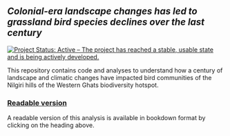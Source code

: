 ## *Colonial-era landscape changes has led to grassland bird species declines over the last century*  

<!-- badges: start -->

[![Project Status: Active – The project has reached a stable, usable state and is being actively developed.](https://www.repostatus.org/badges/latest/active.svg)](https://www.repostatus.org/#active) <!-- badges: end -->  

This repository contains code and analyses to understand how a century of landscape and climatic changes have impacted bird communities of the Nilgiri hills of the Western Ghats biodiversity hotspot.  

### [Readable version](https://vjjan91.github.io/nilgiris-resurvey-project/)

A readable version of this analysis is available in bookdown format by clicking on the heading above.  




